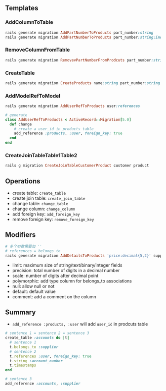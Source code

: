 ## Templates
### AddColumnToTable
```ruby
rails generate migration AddPartNumberToProducts part_number:string
rails generate migration AddPartNumberToProducts part_number:string:index
```
### RemoveColumnFromTable
```ruby
rails generate migration RemovevPartNumberFromProdcuts part_number:string price:decimal
```

### CreateTable
```ruby
rails generate migration CreateProducts name:string part_number:string
```


### AddModelRefToModel
```ruby
rails generate migration AddUserRefToProducts user:references

# generate
class AddUserRefToProducts < ActiveRecord::Migration[5.0]
  def change
    # create a user_id in products table
    add_reference :products, :user, foreign_key: true
  end
end
```

### CreateJoinTableTable1Table2
```ruby
rails g migration CreateJoinTableCustomerProduct customer product
```

## Operations
- create table: `create_table`
- create join table: `create_join_table`
- change table: `change_table`
- change column: `change_column`
- add foreign key: `add_foreign_key`
- remove foreign key: `remove_foreign_key`

## Modifiers
```ruby
# 多个参数需要加 ''
# references = belongs to 
rails generate migration AddDetailsToProducts 'price:decimal{5,2}' supplier:references{polymorphic}
```
- limit: maximum size of string/text/binary/integer fields
- precision: total number of digits in a decimal number
- scale: number of digits after decimal point
- polymorphic: add type column for belongs_to associations
- null: allow null or not
- default: default value
- comment: add a comment on the column


## Summary
- `add_reference :products, :user` will add `user_id` in prodcuts table
```ruby
# sentence 1 = sentence 2 = sentence 3
create_table :accounts do |t|
  # sentence 1
  t.belongs_to :supplier
  # sentence 2
  t.references :user, foreign_key: true
  t.string :account_number
  t.timestamps
end

# sentence 3
add_reference :accounts, :supplier
```
